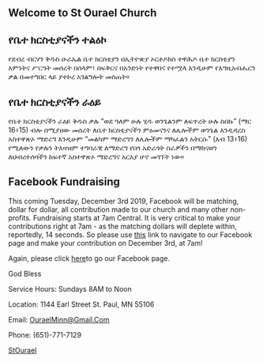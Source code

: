 ## Welcome to St Ourael Church


## የቤተ ክርስቲያናችን ተልዕኮ

የደብረ ብርሃን ቅዱስ ዑራኤል ቤተ ክርስቲያን በኢትዮጵያ ኦርቶዶክስ ተዋሕዶ ቤተ ክርስቲያን እምነትና ሥርዓት መሰረት በሰላም፣ በፍቅርና በአንድነት የተዋበና የተሟላ እንዲሁም የእግዚአብሔርን ቃል በመተግበር ላይ ያተኮረ አገልግሎት መስጠት። 

## የቤተ ክርስቲያናችን ራዕይ

የቤተ ክርስቲያናችን ራዕይ ቅዱስ ቃሉ “ወደ ዓለም ሁሉ ሂዱ ወንጌልንም ለፍጥረት ሁሉ ስበኩ” (ማር 16፥15) ብሎ በሚያዘው መሰረት ለቤተ ክርስቲያናችን ምዕመናንና ለሌሎችም ወንጌል እንዲዳረስ አስተዋጽኦ ማድረግ እንዲሁም “መልካም ማድረግን ለሌሎችም ማካፈልን አትርሱ” (እብ 13፥16) የሚለውን የቃሉን ትእዛዝም ተግባራዊ ለማድረግ የበጎ አድራጎት ስራዎችን በማከናወን ለህብረተሰባችን ከፍተኛ አስተዋጽኦ ማድረግና አርአያ ሆኖ መገኘት ነው። 

## Facebook Fundraising 
This coming Tuesday, December 3rd 2019, Facebook will be matching, dollar for dollar, all contribution made to our church and many other non-profits. Fundraising starts at 7am Central. It is very critical to make your contributions right at 7am - as the matching dollars will deplete within, reportedly, 14 seconds. So please use [this](https://www.facebook.com/100012395828685/posts/764411997315321?d=n&sfns=mo) link to navigate to our Facebook page and make your contribution on December 3rd, at 7am! 

Again, please click [here](https://www.facebook.com/100012395828685/posts/764411997315321?d=n&sfns=mo)to go our Facebook page.

God Bless



Service Hours:
Sundays 8AM to Noon

Location:
1144 Earl Street
St. Paul, MN 55106

Email:
OuraelMinn@Gmail.Com

Phone: (651)-771-7129

<a class="twitter-timeline" href="https://twitter.com/StOurael?ref_src=twsrc%5Etfw" data-tweet-limit="4">StOurael</a> <script async src="https://platform.twitter.com/widgets.js" charset="utf-8"></script>


